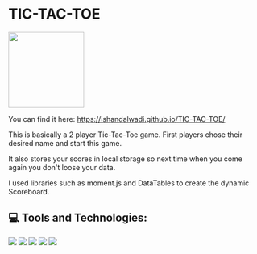# TIC-TAC-TOE
<img src="https://media1.giphy.com/media/ChzovjKPuEiYe8ePih/200w.webp?cid=ecf05e47lziy401nvri5t4yqije1i8xnsi0aty77elq62lgk&rid=200w.webp&ct=g" width="150px">

You can find it here:  https://ishandalwadi.github.io/TIC-TAC-TOE/


This is basically a 2 player Tic-Tac-Toe game. 
First players chose their desired name and start this game.

It also stores your scores in local storage so next time when you come again you don't loose your data.

I used libraries such as moment.js and DataTables to create the dynamic Scoreboard.

## 💻 Tools and Technologies:

<p> <img src="https://img.shields.io/badge/HTML5-E34F26?style=for-the-badge&logo=html5&logoColor=white" />
  <img src="https://img.shields.io/badge/CSS3-1572B6?style=for-the-badge&logo=css3&logoColor=white" />
  <img src="https://img.shields.io/badge/Bootstrap-563D7C?style=for-the-badge&logo=bootstrap&logoColor=white" />
  <img src="https://img.shields.io/badge/JavaScript-323330?style=for-the-badge&logo=javascript&logoColor=F7DF1E" />
<img src="https://img.shields.io/badge/jQuery-00C58E?style=for-the-badge&logo=jquery&logoColor=white" /></p>
